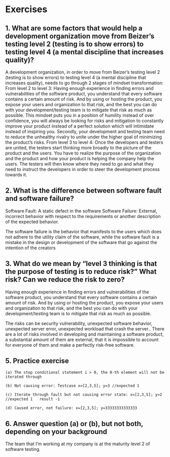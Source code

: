 # Exercises

## 1. What are some factors that would help a development organization move from Beizer’s testing level 2 (testing is to show errors) to testing level 4 (a mental discipline that increases quality)?

A development organization, in order to move from Beizer’s testing level 2 (testing is to show errors) to testing level 4 (a mental discipline that increases quality), needs to go through 2 stages of mindset transformation:
From level 2 to level 3: Having enough experience in finding errors and vulnerabilities of the software product, you understand that every software contains a certain amount of risk. And by using or hosting the product, you expose your users and organization to that risk, and the best you can do with your development/testing team is to mitigate that risk as much as possible. This mindset puts you in a position of humility instead of over confidence, you will always be looking for risks and mitigation to constantly improve your product instead of a perfect solution which will intimidate instead of inspiring you. Secondly,  your development and testing team need to reduce the unhealthy rivalry to unite under the higher goal of minimizing the product’s risks.
From level 3 to level 4: Once the developers and testers are united, the testers start thinking more broadly to the picture of the product and the users. You have to realize the purpose of the organization and the product and how your product is helping the company help the users. The testers will then know where they need to go and what they need to instruct the developers in order to steer the development process towards it.

## 2. What is the difference between software fault and software failure?

Software Fault: A static defect in the software
Software Failure: External, incorrect behavior with respect to the requirements or another description of the expected behavior.

The software failure is the behavior that manifests to the users which does not adhere to  the utility claim of the software, while the software fault is a mistake in the design or development of the software that go against the intention of the creators

## 3. What do we mean by “level 3 thinking is that the purpose of testing is to reduce risk?” What risk? Can we reduce the risk to zero?

Having enough experience in finding errors and vulnerabilities of the software product, you understand that every software contains a certain amount of risk. And by using or hosting the product, you expose your users and organization to that risk, and the best you can do with your development/testing team is to mitigate that risk as much as possible.

The risks can be security vulnerability, unexpected software behavior, unexpected server error, unexpected workload that crash the server.. There are a lot of risks involved in developing and maintaining a software product, a substantial amount of them are external, that it is impossible to account for everyone of them and make a perfectly risk-free software.

## 5. Practice exercise

```text
(a) The stop conditional statement i > 0, the 0-th element will not be iterated through
```

```text
(b) Not causing error: Testcase x=[2,3,5]; y=3 //expected 1
```

```text
(c) Iterate through fault but not causing error state: x=[2,3,5]; y=2 //expected 1   result -1
```

```text
(d) Caused error, not failure: x=[2,3,5]; y=33333333333333
```

## 6. Answer question (a) or (b), but not both, depending on your background

The team that I’m working at my company is at the maturity level 2 of software testing.